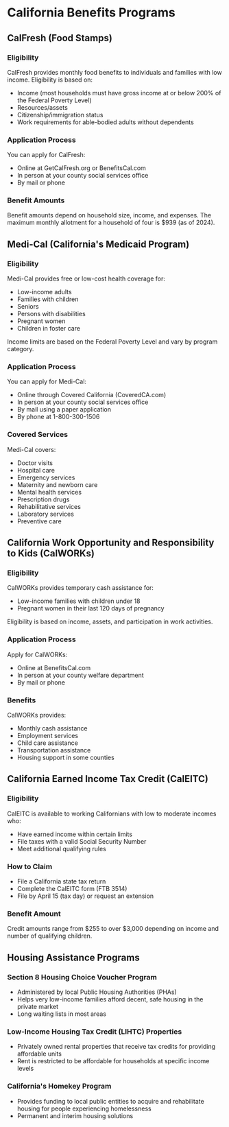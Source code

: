 # California Benefits Programs

## CalFresh (Food Stamps)

### Eligibility

CalFresh provides monthly food benefits to individuals and families with low income. Eligibility is based on:

- Income (most households must have gross income at or below 200% of the Federal Poverty Level)
- Resources/assets
- Citizenship/immigration status
- Work requirements for able-bodied adults without dependents

### Application Process

You can apply for CalFresh:

- Online at GetCalFresh.org or BenefitsCal.com
- In person at your county social services office
- By mail or phone

### Benefit Amounts

Benefit amounts depend on household size, income, and expenses. The maximum monthly allotment for a household of four is $939 (as of 2024).

## Medi-Cal (California's Medicaid Program)

### Eligibility

Medi-Cal provides free or low-cost health coverage for:

- Low-income adults
- Families with children
- Seniors
- Persons with disabilities
- Pregnant women
- Children in foster care

Income limits are based on the Federal Poverty Level and vary by program category.

### Application Process

You can apply for Medi-Cal:

- Online through Covered California (CoveredCA.com)
- In person at your county social services office
- By mail using a paper application
- By phone at 1-800-300-1506

### Covered Services

Medi-Cal covers:

- Doctor visits
- Hospital care
- Emergency services
- Maternity and newborn care
- Mental health services
- Prescription drugs
- Rehabilitative services
- Laboratory services
- Preventive care

## California Work Opportunity and Responsibility to Kids (CalWORKs)

### Eligibility

CalWORKs provides temporary cash assistance for:

- Low-income families with children under 18
- Pregnant women in their last 120 days of pregnancy

Eligibility is based on income, assets, and participation in work activities.

### Application Process

Apply for CalWORKs:

- Online at BenefitsCal.com
- In person at your county welfare department
- By mail or phone

### Benefits

CalWORKs provides:

- Monthly cash assistance
- Employment services
- Child care assistance
- Transportation assistance
- Housing support in some counties

## California Earned Income Tax Credit (CalEITC)

### Eligibility

CalEITC is available to working Californians with low to moderate incomes who:

- Have earned income within certain limits
- File taxes with a valid Social Security Number
- Meet additional qualifying rules

### How to Claim

- File a California state tax return
- Complete the CalEITC form (FTB 3514)
- File by April 15 (tax day) or request an extension

### Benefit Amount

Credit amounts range from $255 to over $3,000 depending on income and number of qualifying children.

## Housing Assistance Programs

### Section 8 Housing Choice Voucher Program

- Administered by local Public Housing Authorities (PHAs)
- Helps very low-income families afford decent, safe housing in the private market
- Long waiting lists in most areas

### Low-Income Housing Tax Credit (LIHTC) Properties

- Privately owned rental properties that receive tax credits for providing affordable units
- Rent is restricted to be affordable for households at specific income levels

### California's Homekey Program

- Provides funding to local public entities to acquire and rehabilitate housing for people experiencing homelessness
- Permanent and interim housing solutions
